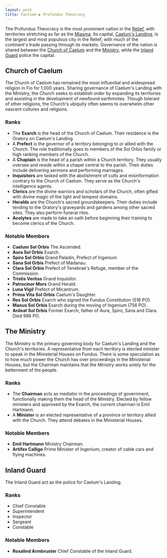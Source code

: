 ```yaml
---
layout: post
title: Faction ▶ Profundus Theocracy
---
```


The Profundus Theocracy is the most prominent nation in the [Relief](), with territories stretching as far as the [Miasma](). Its capital, [Caelum's Landing](), is the largest and most populous city in the Relief, with much of the continent's trade passing through its markets. Governance of the nation is shared between the [Church of Caelum]() and the [Ministry](), while the [Inland Guard]() police the capital.

## Church of Caelum

The Church of Caelum has remained the most influential and widespread religion in Fio for 1,000 years. Sharing governance of Caelum's Landing with the Ministry, the Church seeks to establish order by expanding its territories and assisting in the development of newfound earthmotes. Though tolerant of other religions, the Church's ubiquity often seems to overwhelm other nascent cultures and religions.

### Ranks

- The **Exarch** is the head of the Church of Caelum. Their residence is the Oratory on Caelum's Landing.
- A **Prefect** is the governor of a territory belonging to or allied with the Church. The role traditionally goes to members of the Sol Orbis family or high ranking members of the Church.
- A **Chaplain** is the head of a parish within a Church territory. They usually oversee and reside within a chapel central to the parish. Their duties include delivering sermons and performing marriages.
- **Inquisitors** are tasked with the abolishment of cults and misinformation contrary to the Church of Caelum. They serve as the Church's intelligence agents.
- **Clerics** are the divine warriors and scholars of the Church, often gifted with divine magic of the light and tempest domains.
- **Heralds** are the Church's sacred groundskeepers. Their duties include tending to the Oratory's graveyards and gardens among other sacred sites. They also perform funeral rites.
- **Acolytes** are made to take an oath before beginning their training to become clerics of the Church.

### Notable Members

- **Caelum Sol Orbis** The Ascended.
- **Aura Sol Orbis** Exarch.
- **Spiro Sol Orbis** Grand Paladin, Prefect of Ingenium
- **Sana Sol Orbis** Prefect of Madanau.
- **Clara Sol Orbis** Prefect of Tenebrae's Refuge, member of the Commission.
- **Tristis Veritas** Grand Inquisitor.
- **Patrocinor Mors** Grand Herald.
- **Luna Vigil** Prefect of Micantrum.
- **Prima Vita Sol Orbis** Caelum's Daughter.
- **Rex Sol Orbis** Exarch who signed the Fundus Constitution (516 PO).
- **Manus Sol Orbis** Exarch during the moving of Ingenium (756 PO).
- **Ardeat Sol Orbis** Former Exarch, father of Aura, Spiro, Sana and Clara. Died 986 PO.

## The Ministry

The Ministry is the primary governing body for Caelum's Landing and the Church's territories. A representative from each territory is elected minister to speak in the Ministerial Houses on Fundus. There is some speculation as to how much power the Church has over proceedings in the Ministerial Houses, but the Chairman maintains that the Ministry works solely for the betterment of the people.

### Ranks

- The **Chairman** acts as mediator in the proceedings of government, functionally making them the head of the Ministry. Elected by fellow ministers and approved by the Exarch, the current chairman is Emil Hartmann.
- A **Minister** is an elected representative of a province or territory allied with the Church. They attend debates in the Ministerial Houses.

### Notable Members

- **Emil Hartmann** Ministry Chairman.
- **Artifex Calligo** Prime Minister of Ingenium, creator of cable cars and flying machines.

## Inland Guard

The Inland Guard act as the police for Caelum's Landing.

### Ranks

- Chief Constable
- Superintendent
- Inspector
- Sergeant
- Constable

### Notable Members

- **Rosalind Armbruster** Chief Constable of the Inland Guard.
